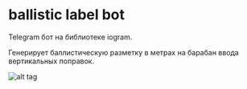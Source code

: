 # ballistic  label  bot

Telegram бот на библиотеке iogram.

Генерирует баллистическую разметку в метрах на барабан ввода вертикальных поправок.


![alt tag](https://i.imgur.com/S9j8p9H.png)
